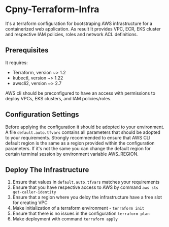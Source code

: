 # Cpny-Terraform-Infra

It's a terraform configuration for bootstraping AWS infrastructure
for a containerized web application. As result It provides VPC, ECR,
EKS cluster and respective IAM policies, roles and network ACL definitions.

## Prerequisites

It requires:
* Terraform, version ~> 1.2
* kubectl, version ~> 1.22
* awscli2, version ~> 2.7

AWS cli should be preconfigured to have an access with permissions to deploy VPCs,
EKS clusters, and IAM policies/roles.

## Configuration Settings

Before applying the configuration it should be adopted to your environment.
A file `default.auto.tfvars` contains all parameters that should be adopted to
your requirements.
Strongly recommended to ensure that AWS CLI default region is the same as a region
provided within the configuration parameters. If it's not the same you can change
the default region for certain terminal session by environment variable AWS_REGION.

## Deploy The Infrastructure

1. Ensure that values in `default.auto.tfvars` matches your requirements
2. Ensure that you have respective access to AWS by command `aws sts get-caller-identity`
3. Ensure that a region where you deloy the infrastructure have a free slot for creating VPC
4. Make initialization of a terraform environment - `terraform init`
5. Ensure that there is no issues in the configuration `terraform plan`
6. Make deployment with command `terraform apply`
